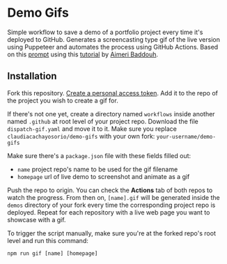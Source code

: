 # Demo Gifs

Simple workflow to save a demo of a portfolio project every time it's deployed to GitHub. Generates a screencasting type gif of the live version using Puppeteer and automates the process using GitHub Actions. Based on this [prompt](https://www.codementor.io/projects/web/build-a-screenshot-pipeline-c22ccscro8) using this [tutorial](https://dev.to/aimerib/using-puppeteer-to-make-animated-gifs-of-page-scrolls-1lko) by [Aimeri Baddouh](https://www.slothcrew.com/).


## Installation

Fork this repository. [Create a personal access token](https://docs.github.com/en/github/authenticating-to-github/keeping-your-account-and-data-secure/creating-a-personal-access-token). Add it to the repo of the project you wish to create a gif for.

If there's not one yet, create a directory named `workflows` inside another named `.github` at root level of your project repo. Download the file `dispatch-gif.yaml` and move it to it. Make sure you replace `claudiacachayosorio/demo-gifs` with your own fork: `your-username/demo-gifs`

Make sure there's a `package.json` file with these fields filled out:
* `name` project repo's name to be used for the gif filename
* `homepage` url of live demo to screenshot and animate as a gif

Push the repo to origin. You can check the **Actions** tab of both repos to watch the progress. From then on, `[name].gif` will be generated inside the `demos` directory of your fork every time the corresponding project repo is deployed. Repeat for each repository with a live web page you want to showcase with a gif.

To trigger the script manually, make sure you're at the forked repo's root level and run this command:
````
npm run gif [name] [homepage]
````
